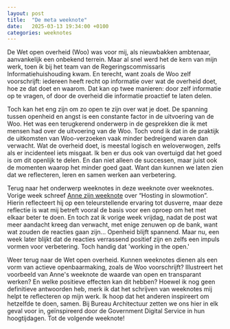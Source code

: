 ```yaml
---
layout: post
title:  "De meta weeknote"
date:   2025-03-13 19:34:00 +0100
categories: weeknotes
---
```

De Wet open overheid (Woo) was voor mij, als nieuwbakken ambtenaar, aanvankelijk een onbekend terrein. Maar al snel werd het de kern van mijn werk, toen ik bij het team van de Regeringscommissaris Informatiehuishouding kwam. En terecht, want zoals de Woo zelf voorschrijft: iedereen heeft recht op informatie over wat de overheid doet, hoe ze dat doet en waarom. Dat kan op twee manieren: door zelf informatie op te vragen, of door de overheid die informatie proactief te laten delen.

Toch kan het eng zijn om zo open te zijn over wat je doet. De spanning tussen openheid en angst is een constante factor in de uitvoering van de Woo. Het was een terugkerend onderwerp in de gesprekken die ik met mensen had over de uitvoering van de Woo. Toch vond ik dat in de praktijk de uitkomsten van Woo-verzoeken vaak minder bedreigend waren dan verwacht. Wat de overheid doet, is meestal logisch en weloverwogen, zelfs als er incidenteel iets misgaat. Ik ben er dus ook van overtuigd dat het goed is om dit openlijk te delen. En dan niet alleen de successen, maar juist ook de momenten waarop het minder goed gaat. Want dan kunnen we laten zien dat we reflecteren, leren en samen werken aan verbetering.

Terug naar het onderwerp weeknotes in deze weeknote over weeknotes. Vorige week schreef [Anne zijn weeknote](https://anneschuth.nl/2025/03/07/hosting-in-slow-motion.html) over “Hosting in slowmotion”. Hierin reflecteert hij op een teleurstellende ervaring tot dusverre, maar deze reflectie is wat mij betreft vooral de basis voor een oproep om het met elkaar beter te doen. En toch zat ik vorige week vrijdag, nadat de post wat meer aandacht kreeg dan verwacht, met enige zenuwen op de bank, want wat zouden de reacties gaan zijn... Openheid blijft spannend. Maar nu, een week later blijkt dat de reacties verrassend positief zijn en zelfs een impuls vormen voor verbetering. Toch handig dat 'working in the open.'

Weer terug naar de Wet open overheid. Kunnen weeknotes dienen als een vorm van actieve openbaarmaking, zoals de Woo voorschrijft? Illustreert het voorbeeld van Anne's weeknote de waarde van open en transparant werken? En welke positieve effecten kan dit hebben? Hoewel ik nog geen definitieve antwoorden heb, merk ik dat het schrijven van weeknotes mij helpt te reflecteren op mijn werk. Ik hoop dat het anderen inspireert om hetzelfde te doen, samen. Bij Bureau Architectuur zetten we ons hier in elk geval voor in, geïnspireerd door de Government Digital Service in hun hoogtijdagen. Tot de volgende weeknote!
